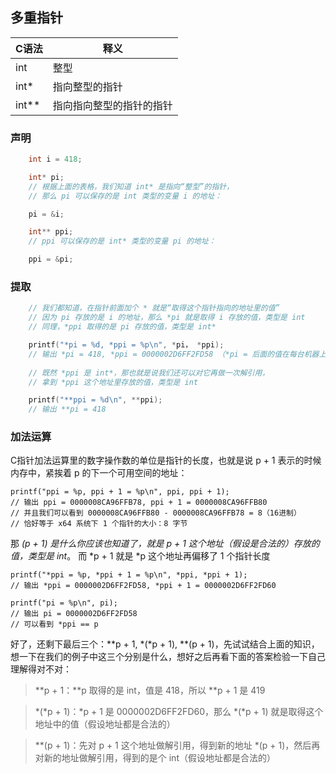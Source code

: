 
## 多重指针
| C语法                      | 释义                               |
|----------------------------|------------------------------------|
| int                        | 整型                               |
| int*                       | 指向整型的指针                     |
| int**                      | 指向指向整型的指针的指针           |

### 声明
```c    
    int i = 418;

    int* pi;
    // 根据上面的表格，我们知道 int* 是指向“整型”的指针，
    // 那么 pi 可以保存的是 int 类型的变量 i 的地址：

    pi = &i;

    int** ppi;
    // ppi 可以保存的是 int* 类型的变量 pi 的地址：

    ppi = &pi;
```

### 提取

```c
    // 我们都知道，在指针前面加个 * 就是“取得这个指针指向的地址里的值”
    // 因为 pi 存放的是 i 的地址，那么 *pi 就是取得 i 存放的值，类型是 int
    // 同理，*ppi 取得的是 pi 存放的值，类型是 int*

    printf("*pi = %d, *ppi = %p\n", *pi， *ppi);
    // 输出 *pi = 418, *ppi = 0000002D6FF2FD58 （*pi = 后面的值在每台机器上都可能不一样）
    
    // 既然 *ppi 是 int*，那也就是说我们还可以对它再做一次解引用，
    // 拿到 *ppi 这个地址里存放的值，类型是 int

    printf("**ppi = %d\n", **ppi);
    // 输出 **pi = 418

```

### 加法运算
C指针加法运算里的数字操作数的单位是指针的长度，也就是说 p + 1 表示的时候内存中，紧挨着 p 的下一个可用空间的地址：

    printf("ppi = %p, ppi + 1 = %p\n", ppi, ppi + 1);
    // 输出 ppi = 0000008CA96FFB78, ppi + 1 = 0000008CA96FFB80
    // 并且我们可以看到 0000008CA96FFB80 - 0000008CA96FFB78 = 8（16进制）
    // 恰好等于 x64 系统下 1 个指针的大小：8 字节

那 *(p + 1) 是什么你应该也知道了，就是 p + 1 这个地址（假设是合法的）存放的值，类型是 int*。
而 *p + 1 就是 *p 这个地址再偏移了 1 个指针长度

    printf("*ppi = %p, *ppi + 1 = %p\n", *ppi, *ppi + 1);
    // 输出 *ppi = 0000002D6FF2FD58, *ppi + 1 = 0000002D6FF2FD60

    printf("pi = %p\n", pi);
    // 输出 pi = 0000002D6FF2FD58
    // 可以看到 *ppi == p
好了，还剩下最后三个：**p + 1, *(*p + 1), **(p + 1)，先试试结合上面的知识，想一下在我们的例子中这三个分别是什么，想好之后再看下面的答案检验一下自己理解得对不对：

>**p + 1：**p 取得的是 int，值是 418，所以 **p + 1 是 419

>*(*p + 1)：*p + 1 是 0000002D6FF2FD60，那么 *(*p + 1) 就是取得这个地址中的值（假设地址都是合法的）

>**(p + 1)：先对 p + 1 这个地址做解引用，得到新的地址 *(p + 1)，然后再对新的地址做解引用，得到的是个 int（假设地址都是合法的）